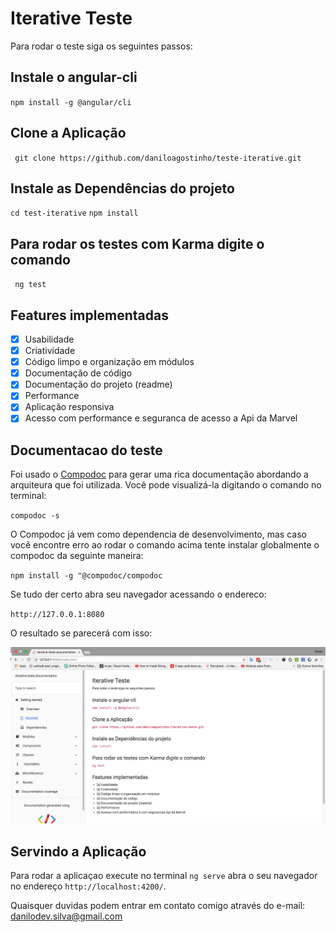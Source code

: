 # Iterative Teste

Para rodar o teste siga os seguintes passos:

## Instale o angular-cli

`npm install -g @angular/cli`

## Clone a Aplicação

` git clone https://github.com/daniloagostinho/teste-iterative.git`

## Instale as Dependências do projeto
`cd test-iterative`
`npm install`

## Para rodar os testes com Karma digite o comando

` ng test`

## Features implementadas 

- [x] Usabilidade
- [x] Criatividade
- [x] Código limpo e organização em módulos
- [x] Documentação de código
- [x] Documentação do projeto (readme)
- [x] Performance
- [x] Aplicação responsiva
- [x] Acesso com performance e seguranca de acesso a Api da Marvel

## Documentacao do teste

Foi usado o [Compodoc](https://compodoc.app/) para gerar uma rica documentação abordando a arquiteura que foi utilizada. Você pode visualizá-la digitando o comando no terminal:

`compodoc -s`

O Compodoc já vem como dependencia de desenvolvimento, mas caso você encontre erro ao rodar o comando acima tente instalar globalmente o compodoc da seguinte maneira:

`npm install -g "@compodoc/compodoc`

Se tudo der certo abra seu navegador acessando o endereco: 

`http://127.0.0.1:8080`

O resultado se parecerá com isso:

![Documentação do teste](https://raw.githubusercontent.com/daniloagostinho/teste-iterative/master/src/assets/screenshots/Compodoc.png)

## Servindo a Aplicação

Para rodar a aplicaçao execute no terminal `ng serve` abra o seu navegador no endereço `http://localhost:4200/`.

Quaisquer duvidas podem entrar em contato comigo através do e-mail: danilodev.silva@gmail.com
